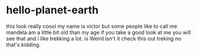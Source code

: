 # hello-planet-earth
this look really coool
my name is victor but some people like to call me mandela am a little bit old than my age if you take a good look at me you will see that and i like trekking a lot. is Weird isn't it check this out treking no that's kidding.
